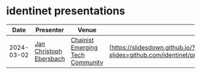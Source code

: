 # identinet presentations

| Date       | Presenter                                                           | Venue                                                                         | Slides                                                                                              | Source                               |
| ---------- | ------------------------------------------------------------------- | ----------------------------------------------------------------------------- | --------------------------------------------------------------------------------------------------- | ------------------------------------ |
| 2024-03-02 | [Jan Christoph Ebersbach](https://www.linkedin.com/in/jcebersbach/) | [Chainist Emerging Tech Community](https://www.linkedin.com/company/chainist) | [https://slidesdown.github.io/?slides=github.com/identinet/presentations/240311_chainist/SLIDES.md] | [240311_chainist](./240311_chainist) |
